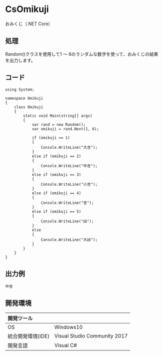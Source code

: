 # CsOmikuji
おみくじ（.NET Core）

## 処理
Random()クラスを使用して1 ～ 6のランダムな数字を使って、おみくじの結果を出力します。

## コード
```
using System;

namespace Omikuji
{
    class Omikuji
    {
        static void Main(string[] args)
        {
            var rand = new Random();
            var omikuji = rand.Next(1, 6);

            if (omikuji == 1)
            {
                Console.WriteLine("大吉");
            }
            else if (omikuji == 2)
            {
                Console.WriteLine("中吉");
            }
            else if (omikuji == 3)
            {
                Console.WriteLine("小吉");
            }
            else if (omikuji == 4)
            {
                Console.WriteLine("吉");
            }
            else if (omikuji == 5)
            {
                Console.WriteLine("凶");
            }
            else
            {
                Console.WriteLine("大凶");
            }
        }
    }
}
```

## 出力例  
```
中吉
```
  
## 開発環境
| 開発ツール |  |
|:-|:-|
| OS | Windows10 |
| 統合開発環境(IDE) | Visual Studio Community 2017 |
| 開発言語 | Visual C# |
